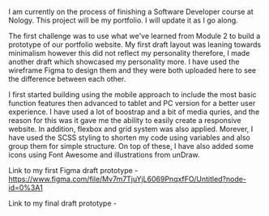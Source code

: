 I am currently on the process of finishing a Software Developer course at Nology.
This project will be my portfolio. I will update it as I go along.

The first challenge was to use what we've learned from Module 2 to build a prototype of our portfolio website. My first draft layout was leaning towards minimalism however this did not reflect my personality therefore, I made another draft which showcased my personality more. I have used the wireframe Figma to design them and they were both uploaded here to see the difference between each other.

I first started building using the mobile approach to include the most basic function features then advanced to tablet and PC version for a better user experience. I have used a lot of boostrap and a bit of media quries, and the reason for this was it gave me the ability to easily create a responsive website. In addition, flexbox and grid system was also applied. Morever, I have used the SCSS styling to shorten my code using variables and also group them for simple structure. On top of these, I have also added some icons using Font Awesome and illustrations from unDraw.

Link to my first Figma draft prototype - https://www.figma.com/file/Mv7m7TjuYjL6069PnqxfFO/Untitled?node-id=0%3A1

Link to my final draft prototype -
